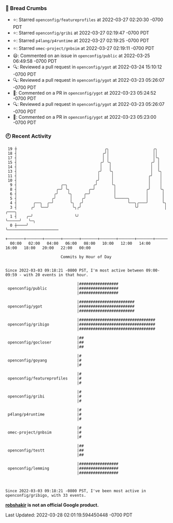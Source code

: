### 🍞 Bread Crumbs

 * ⭐️: Starred `openconfig/featureprofiles` at 2022-03-27 02:20:30 -0700 PDT
 * ⭐️: Starred `openconfig/gribi` at 2022-03-27 02:19:47 -0700 PDT
 * ⭐️: Starred `p4lang/p4runtime` at 2022-03-27 02:19:25 -0700 PDT
 * ⭐️: Starred `omec-project/gnbsim` at 2022-03-27 02:19:11 -0700 PDT
 * 😃: Commented on an issue in `openconfig/public` at 2022-03-25 06:49:58 -0700 PDT
 * 🔍: Reviewed a pull request in  `openconfig/ygot` at 2022-03-24 15:10:12 -0700 PDT
 * 🔍: Reviewed a pull request in  `openconfig/ygot` at 2022-03-23 05:26:07 -0700 PDT
 * 💬: Commented on a PR in  `openconfig/ygot` at 2022-03-23 05:24:52 -0700 PDT
 * 🔍: Reviewed a pull request in  `openconfig/ygot` at 2022-03-23 05:26:07 -0700 PDT
 * 💬: Commented on a PR in  `openconfig/ygot` at 2022-03-23 05:23:00 -0700 PDT

### 🕘 Recent Activity
```
 19 ┼                                      ╭╮                   ╭╮
 18 ┤                                     ╭╯│                   ││
 17 ┤                                     │ │                   │╰╮
 15 ┤                                    ╭╯ ╰╮                 ╭╯ │
 14 ┤                                    │   │                 │  │
 13 ┤                                   ╭╯   ╰╮                │  ╰╮
 11 ┤                                   │     │               ╭╯   │
 10 ┤                                  ╭╯     │               │    │
  9 ┤                   ╭─╮           ╭╯      ╰╮              │    │
  8 ┤                 ╭─╯ ╰╮        ╭─╯        │             ╭╯    ╰╮
  6 ┤                ╭╯    ╰╮     ╭─╯          │             │      │
  5 ┤               ╭╯      │    ╭╯            ╰─────╮       │      │
  4 ┤       ╭──╮  ╭─╯       ╰╮  ╭╯                   ╰──╮╭───╯      ╰╮
  3 ┤      ╭╯  ╰──╯          ╰╮╭╯                       ╰╯           │     ╭───╮
  1 ┤    ╭─╯                  ╰╯                                     ╰─────╯   ╰─╮
  0 ┼────╯                                                                       ╰──────────────────────
    +───────+───────+───────+───────+───────+───────+───────+───────+───────+───────+───────+───────+────
  00:00   02:00   04:00   06:00   08:00   10:00   12:00   14:00   16:00   18:00   20:00   22:00   00:00   

						Commits by Hour of Day


Since 2022-03-03 09:18:21 -0800 PST, I'm most active between 09:00-09:59 - with 20 events in that hour.

```



```
                               |#################
 openconfig/public             |#################
                               |#################

                               |########################
 openconfig/ygot               |########################
                               |########################

                               |#################################
 openconfig/gribigo            |#################################
                               |#################################

                               |##
 openconfig/gocloser           |##
                               |##

                               |#
 openconfig/goyang             |#
                               |#

                               |#
 openconfig/featureprofiles    |#
                               |#

                               |#
 openconfig/gribi              |#
                               |#

                               |#
 p4lang/p4runtime              |#
                               |#

                               |#
 omec-project/gnbsim           |#
                               |#

                               |##
 openconfig/testt              |##
                               |##

                               |#################
 openconfig/lemming            |#################
                               |#################



Since 2022-03-03 09:18:21 -0800 PST, I've been most active in openconfig/gribigo, with 33 events.

```
**[robshakir](mailto:robjs@google.com) is not an official Google product.**  


Last Updated: 2022-03-28 02:01:19.594450448 -0700 PDT
